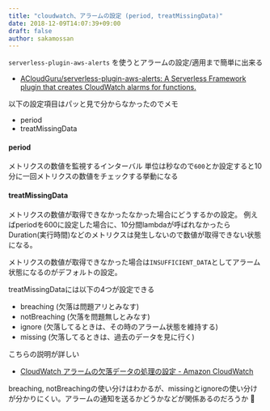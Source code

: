 ```yaml
---
title: "cloudwatch、アラームの設定 (period, treatMissingData)"
date: 2018-12-09T14:07:39+09:00
draft: false
author: sakamossan
---
```


`serverless-plugin-aws-alerts` を使うとアラームの設定/適用まで簡単に出来る

- [ACloudGuru/serverless-plugin-aws-alerts: A Serverless Framework plugin that creates CloudWatch alarms for functions.](https://github.com/ACloudGuru/serverless-plugin-aws-alerts)

以下の設定項目はパッと見で分からなかったのでメモ

- period
- treatMissingData


#### period

メトリクスの数値を監視するインターバル
単位は秒なので`600`とか設定すると10分に一回メトリクスの数値をチェックする挙動になる


#### treatMissingData

メトリクスの数値が取得できなかったなかった場合にどうするかの設定。
例えばperiodを600に設定した場合に、10分間lambdaが呼ばれなかったらDuration(実行時間)などのメトリクスは発生しないので数値が取得できない状態になる。

メトリクスの数値が取得できなかった場合は`INSUFFICIENT_DATA`としてアラーム状態になるのがデフォルトの設定。

treatMissingDataには以下の4つが設定できる

- breaching (欠落は問題アリとみなす)
- notBreaching (欠落を問題無しとみなす)
- ignore (欠落してるときは、その時のアラーム状態を維持する)
- missing (欠落してるときは、過去のデータを見に行く)

こちらの説明が詳しい

- [CloudWatch アラームの欠落データの処理の設定 - Amazon CloudWatch](https://docs.aws.amazon.com/ja_jp/AmazonCloudWatch/latest/monitoring/AlarmThatSendsEmail.html#alarms-and-missing-data)

breaching, notBreachingの使い分けはわかるが、missingとignoreの使い分けが分かりにくい。アラームの通知を送るかどうかなどが関係あるのだろうか 🤔
